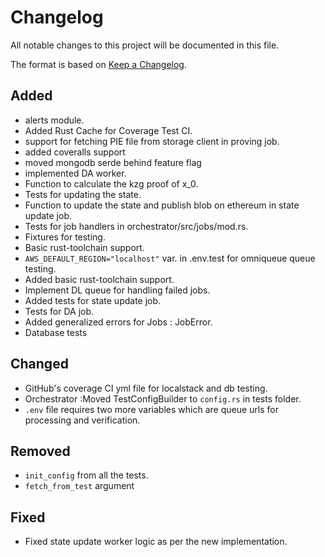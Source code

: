 # Changelog

All notable changes to this project will be documented in this file.

The format is based on [Keep a Changelog](https://keepachangelog.com/en/1.1.0/).

## Added

- alerts module.
- Added Rust Cache for Coverage Test CI.
- support for fetching PIE file from storage client in proving job.
- added coveralls support
- moved mongodb serde behind feature flag
- implemented DA worker.
- Function to calculate the kzg proof of x_0.
- Tests for updating the state.
- Function to update the state and publish blob on ethereum in state update job.
- Tests for job handlers in orchestrator/src/jobs/mod.rs.
- Fixtures for testing.
- Basic rust-toolchain support.
- `AWS_DEFAULT_REGION="localhost"` var. in .env.test for omniqueue queue testing.
- Added basic rust-toolchain support.
- Implement DL queue for handling failed jobs.
- Added tests for state update job.
- Tests for DA job.
- Added generalized errors for Jobs : JobError.
- Database tests

## Changed

- GitHub's coverage CI yml file for localstack and db testing.
- Orchestrator :Moved TestConfigBuilder to `config.rs` in tests folder.
- `.env` file requires two more variables which are queue urls for processing
  and verification.

## Removed

- `init_config` from all the tests.
- `fetch_from_test` argument

## Fixed

- Fixed state update worker logic as per the new implementation.
